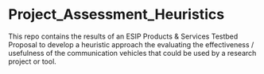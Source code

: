 # Project_Assessment_Heuristics
This repo contains the results of an ESIP Products &amp; Services Testbed Proposal to develop a heuristic approach the evaluating the effectiveness / usefulness of the communication vehicles that could be used by a research project or tool. 
